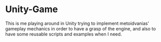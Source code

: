 # Unity-Game
This is me playing around in Unity trying to implement metoidvanias' gameplay mechanics in order to have a grasp of the engine,
and also to have some reusable scripts and examples when I need.
